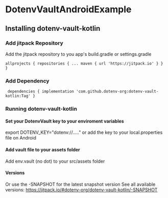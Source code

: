 # DotenvVaultAndroidExample


## Installing dotenv-vault-kotlin

### Add jitpack Repository
Add the jitpack repository to you app's build.gradle or settings.gradle

`
	allprojects {
			repositories {
				...
				maven { url 'https://jitpack.io' }
			}
		}
`
  
 
 ### Add Dependency
` 
	dependencies {
	        implementation 'com.github.dotenv-org:dotenv-vault-kotlin:Tag'
	}
`




### Running dotenv-vault-kotlin

#### Set your DotenvVault key to your enviroment variables 
export DOTENV_KEY="dotenv://....."
or
add the key to your local.properties file on Android


#### Add vault file to your assets folder
Add env.vault (no dot) to your src/assets folder


#### Versions
Or use the -SNAPSHOT for the latest snapshot version
See all available versions: 
https://jitpack.io/#dotenv-org/dotenv-vault-kotlin/-SNAPSHOT
